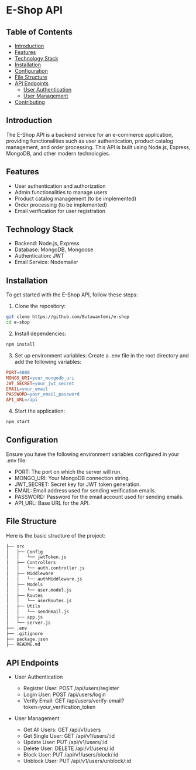 # E-Shop API
## Table of Contents

- [Introduction](#introduction)
- [Features](#installation)
- [Technology Stack](#technology-stack)
- [Installation](#installation)
- [Configuration](#configuration)
- [File Structure](#file-structure)
- [API Endpoints](#api-endpoints)
    - [User Authentication](#user-uthentication)
    - [User Management](#user-management)
- [Contributing](#contributing)

## Introduction

The E-Shop API is a backend service for an e-commerce application, providing functionalities such as user authentication, product catalog management, and order processing. This API is built using Node.js, Express, MongoDB, and other modern technologies.

## Features

- User authentication and authorization
- Admin functionalities to manage users
- Product catalog management (to be implemented)
- Order processing (to be implemented)
- Email verification for user registration

## Technology Stack

- Backend: Node.js, Express
- Database: MongoDB, Mongoose
- Authentication: JWT
- Email Service: Nodemailer

## Installation

To get started with the E-Shop API, follow these steps:

1. Clone the repository:
```bash
git clone https://github.com/Butawantemi/e-shop
cd e-shop
```
2. Install dependencies:
```bash
npm install
```
3. Set up environment variables:
Create a .env file in the root directory and add the following variables:
```makefile
PORT=4000
MONGO_URI=your_mongodb_uri
JWT_SECRET=your_jwt_secret
EMAIL=your_email
PASSWORD=your_email_password
API_URL=/api
```
4. Start the application:
```bash
npm start
```

## Configuration

Ensure you have the following environment variables configured in your .env file:

- PORT: The port on which the server will run.
- MONGO_URI: Your MongoDB connection string.
- JWT_SECRET: Secret key for JWT token generation.
- EMAIL: Email address used for sending verification emails.
- PASSWORD: Password for the email account used for sending emails.
- API_URL: Base URL for the API.

## File Structure

Here is the basic structure of the project:
```bash
├── src
│   ├── Config
│   │   └── jwtToken.js
│   ├── Controllers
│   │   └── auth.controller.js
│   ├── Middleware
│   │   └── authMiddleware.js
│   ├── Models
│   │   └── user.model.js
│   ├── Routes
│   │   └── userRoutes.js
│   ├── Utils
│   │   └── sendEmail.js
│   ├── app.js
│   └── server.js
├── .env
├── .gitignore
├── package.json
├── README.md
```
## API Endpoints
- User Authentication
  - Register User: POST /api/users/register
  - Login User: POST /api/users/login
  - Verify Email: GET /api/users/verify-email?token=your_verification_token

- User Management
  - Get All Users: GET /api/v1/users
  - Get Single User: GET /api/v1/users/:id
  - Update User: PUT /api/v1/users/:id
  - Delete User: DELETE /api/v1/users/:id
  - Block User: PUT /api/v1/users/block/:id
  - Unblock User: PUT /api/v1/users/unblock/:id